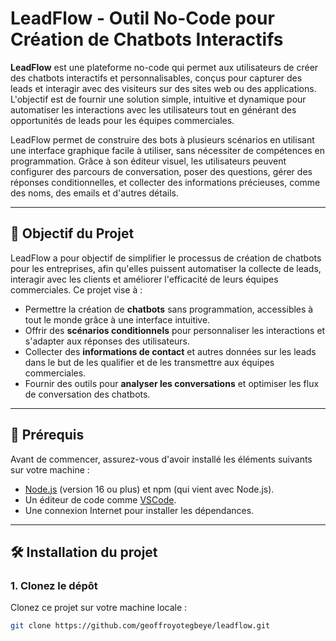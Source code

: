 # LeadFlow - Outil No-Code pour Création de Chatbots Interactifs

**LeadFlow** est une plateforme no-code qui permet aux utilisateurs de créer des chatbots interactifs et personnalisables, conçus pour capturer des leads et interagir avec des visiteurs sur des sites web ou des applications. L'objectif est de fournir une solution simple, intuitive et dynamique pour automatiser les interactions avec les utilisateurs tout en générant des opportunités de leads pour les équipes commerciales.

LeadFlow permet de construire des bots à plusieurs scénarios en utilisant une interface graphique facile à utiliser, sans nécessiter de compétences en programmation. Grâce à son éditeur visuel, les utilisateurs peuvent configurer des parcours de conversation, poser des questions, gérer des réponses conditionnelles, et collecter des informations précieuses, comme des noms, des emails et d'autres détails.

---

## 🌟 Objectif du Projet

LeadFlow a pour objectif de simplifier le processus de création de chatbots pour les entreprises, afin qu'elles puissent automatiser la collecte de leads, interagir avec les clients et améliorer l'efficacité de leurs équipes commerciales. Ce projet vise à :

- Permettre la création de **chatbots** sans programmation, accessibles à tout le monde grâce à une interface intuitive.
- Offrir des **scénarios conditionnels** pour personnaliser les interactions et s'adapter aux réponses des utilisateurs.
- Collecter des **informations de contact** et autres données sur les leads dans le but de les qualifier et de les transmettre aux équipes commerciales.
- Fournir des outils pour **analyser les conversations** et optimiser les flux de conversation des chatbots.

---

## 🚀 Prérequis

Avant de commencer, assurez-vous d'avoir installé les éléments suivants sur votre machine :

- [Node.js](https://nodejs.org/) (version 16 ou plus) et npm (qui vient avec Node.js).
- Un éditeur de code comme [VSCode](https://code.visualstudio.com/).
- Une connexion Internet pour installer les dépendances.

---

## 🛠️ Installation du projet

### 1. Clonez le dépôt

Clonez ce projet sur votre machine locale :

```bash
git clone https://github.com/geoffroyotegbeye/leadflow.git
